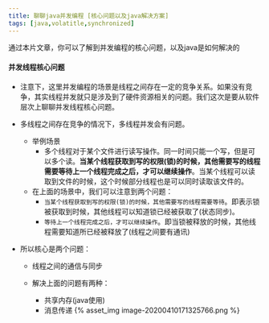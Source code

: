 ```yaml
---
title: 聊聊java并发编程 [核心问题以及java解决方案]
tags: [java,volatitle,synchronized]
---
```


通过本片文章，你可以了解到并发编程的核心问题，以及java是如何解决的

<!-- more -->

#### 并发线程核心问题
- 注意下，这里并发编程的场景是线程之间存在一定的竞争关系。如果没有竞争，其实线程并发就只是涉及到了硬件资源相关的问题。我们这次是要从软件层次上聊聊并发线程核心问题。

- 多线程之间存在竞争的情况下，多线程并发会有问题。
	- 举例场景
		- 多个线程对于某个文件进行读写操作。同一时间只能一个写，但是可以多个读。**当某个线程获取到写的权限(锁)的时候，其他需要写的线程需要等待上一个线程完成之后，才可以继续操作**。当某个线程可以读取到文件的时候，这个时候部分线程也是可以同时读取该文件的。
	- 在上面的场景中，我们可以注意到两个问题：
		- `当某个线程获取到写的权限(锁)的时候，其他需要写的线程需要等待`。即表示锁被获取到时候，其他线程可以知道锁已经被获取了(状态同步)。
		- `等待上一个线程完成之后，才可以继续操作`。即当锁被释放的时候，其他线程需要知道所已经被释放了(线程之间要有通讯)
	
- 所以核心是两个问题：
	
	- 线程之间的通信与同步
	
	- 解决上面的问题有两种：
		- 共享内存(java使用)
		- 消息传递
		{% asset_img image-20200410171325766.png %}
	
